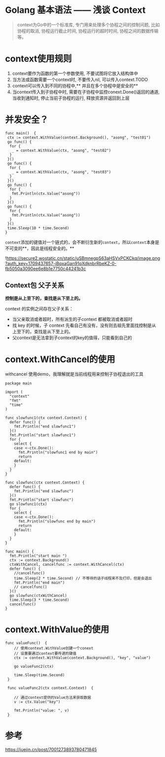 # Golang 基本语法 —— 浅谈 Context


>context为Go中的一个标准库, 专门用来处理多个协程之间的控制问题, 比如协程的取消, 协程运行截止时间, 协程运行的超时时间, 协程之间的数据传输等。</br>

<!--more-->

# context使用规则

1. context要作为函数的第一个参数使用, 不要试图将它放入结构体中
2. 当方法或函数需要一个context时, 不要传入nil, 可以传入context.TODO
3. context可以传入到不同的协程中,** 并且在多个协程中是安全的**
4. 当context传入到子协程中时, 需要在子协程中监控conext.Done()返回的通道, 当收到通知时, 停止当前子协程的运行, 释放资源并返回到上层

# 并发安全？

```
func main()  {
 ctx := context.WithValue(context.Background(), "asong", "test01")
 go func() {
  for {
   _ = context.WithValue(ctx, "asong", "test02")
  }
 }()
 go func() {
  for {
   _ = context.WithValue(ctx, "asong", "test03")
  }
 }()
 go func() {
  for {
   fmt.Println(ctx.Value("asong"))
  }
 }()
 go func() {
  for {
   fmt.Println(ctx.Value("asong"))
  }
 }()
 time.Sleep(10 * time.Second)
}

```

`context`添加的键值对一个链式的，会不断衍生新的`context`，所以`context`本身是不可变的**，因此是线程安全的。**

!https://secure2.wostatic.cn/static/uSBmnegpS63aHSVxPCKCkq/image.png?auth_key=1709437657-jBqxaGan91qXdknbrRbeKZ-0-fb5050a3090ee6e8b1e7750c44241b3c

## Context包 父子关系

**控制是从上至下的，查找是从下至上的。**

context 的实例之间存在父子关系：

- 当父亲取消或者超时，所有派生的子context 都被取消或者超时
- 找 key 的时候，子 context 先看自己有没有，没有则去祖先里面找控制是从上至下的，查找是从下至上的。
- 父context是无法拿到子context的key的值得，只能看到自己的

# context.WithCancel的使用

withcancel 使用demo，我理解就是当前线程用来控制子协程退出的工具

```
package main

import (
  "context"
  "fmt"
  "time"
)

func slowfunc1(ctx context.Context) {
  defer func() {
    fmt.Println("end slowfunc1")
  }()
  fmt.Println("start slowfunc1")
  for {
    select {
    case <-ctx.Done():
      fmt.Println("slowfunc1 end by main")
      return
    default:
    }
  }
}

func slowfunc(ctx context.Context) {
  defer func() {
    fmt.Println("end slowfunc")
  }()
  fmt.Println("start slowfunc")
  go slowfunc1(ctx)
  for {
    select {
    case <-ctx.Done():
      fmt.Println("slowfunc end by main")
      return
    default:
    }
  }
}

func main() {
  fmt.Println("start main ")
  ctx := context.Background()
  ctxWithCancel, cancelfunc := context.WithCancel(ctx)
  defer func() {
    //cancelfunc()
    time.Sleep(2 * time.Second) // 不等待的话子线程来不及打印，但是会退出
    fmt.Println("end main")
    // cancelfunc()
  }()
  go slowfunc(ctxWithCancel)
  time.Sleep(3 * time.Second)
  cancelfunc()
}

```

# context.WithValue的使用

```
func valueFunc()  {
    // 使用context.WithValue创建一个conext
    // 设置要通过context要传递的键值
    ctx := context.WithValue(context.Background(), "key", "value")
 
    go valueFunc2(ctx)
 
    time.Sleep(time.Second)
 }
 
 func valueFunc2(ctx context.Context)  {
 
    // 通过context提供的Value方法来获取数据
    v := ctx.Value("key")
 
    fmt.Println("value: ", v)
 }

```

# 参考
https://juejin.cn/post/7001273893780471845
